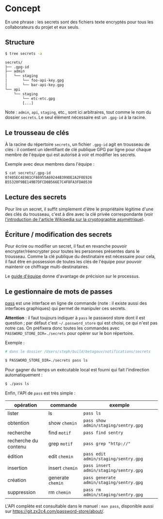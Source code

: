 # Concept

En une phrase : les secrets sont des fichiers texte encryptés pour
tous les collaborateurs du projet et eux seuls.

## Structure

```sh
$ tree secrets -a

secrets/
├── .gpg-id
├── admin
│   └── staging
│       └── foo-api-key.gpg
│       └── bar-api-key.gpg
└── api
    └── staging
        └── etc-etc.gpg
        [...]
```

Note : `admin`, `api`, `staging`, etc., sont ici arbitraires, tout
comme le nom du dossier `secrets`. Le seul élément nécessaire est un
`.gpg-id` à la racine.

## Le trousseau de clés

À la racine du répertoire `secrets`, un fichier `.gpg-id` agit en
trousseau de clés : il contient un identifiant de clé publique GPG par
ligne pour chaque membre de l'équipe qui est autorisé à voir et
modifier les secrets.


Exemple avec deux membres dans l'équipe :

```sh
$ cat secrets/.gpg-id
07405EC4E981CF86955A69244B399DE2A2F0E926
B55320F9BE149B7DFCD0B566E7C4F8FA3FDA0530
```

## Lecture des secrets

Pour lire un secret, il suffit simplement d'être le propriétaire
légitime d'une des clés du trousseau, c'est à dire avec la clé privée
correspondante (voir [l'introduction de l'article Wikipedia sur la cryptographie
asymétrique](https://fr.wikipedia.org/wiki/Cryptographie_asym%C3%A9trique)).

## Écriture / modification des secrets

Pour écrire ou modifier un secret, il faut en revanche pouvoir
encrypter/réencrypter pour toutes les personnes présentes dans le
trousseau. Comme la clé publique du destinataire est nécessaire pour
cela, il faut être en possession de toutes les clés de l'équipe pour
pouvoir maintenir ce chiffrage multi-destinataires.

Le [guide d'équipe](/TEAM.md) donne d'avantage de précision sur le
processus.

## Le gestionnaire de mots de passes

[pass](https://www.passwordstore.org/) est une interface en ligne de
commande (note : il existe aussi des interfaces graphiques) qui
permet de manipuler ces secrets.

**Attention** : il faut toujours indiquer à `pass` le password store dont il
est question ; par défaut c'est `~/.password_store` qui est choisi, ce
qui n'est pas notre cas. On préfixera donc toutes les commandes avec
`PASSWORD_STORE_DIR=./secrets` pour opérer sur le bon répertoire.

Exemple :

```sh
# dans le dossier /Users/steph/build/betagouv/notifications/secrets

$ PASSWORD_STORE_DIR=./secrets pass ls
```

Pour gagner du temps un exécutable local est fourni qui fait
l'indirection automatiquement :

```sh
$ ./pass ls
```

Enfin, l'API de `pass` est très simple :

| opération            | commande          | exemple                                  |
|----------------------|-------------------|------------------------------------------|
| lister               | ls                | `pass ls`                                |
| obtention            | show `chemin`     | `pass show admin/staging/sentry.gpg`     |
| recherche            | find `motif`      | `pass find sentry`                       |
| recherche du contenu | grep `motif`      | `pass grep "http://"`                    |
| édition              | edit `chemin`     | `pass edit admin/staging/sentry.gpg`     |
| insertion            | insert `chemin`   | `pass insert admin/staging/sentry.gpg`   |
| création             | generate `chemin` | `pass generate admin/staging/sentry.gpg` |
| suppression          | rm `chemin`       | `pass rm admin/staging/sentry.gpg`       |

L'API complète est consultable dans le manuel : `man pass`, disponible
aussi sur https://git.zx2c4.com/password-store/about/.
